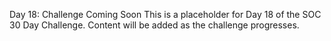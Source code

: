 Day 18: Challenge Coming Soon
This is a placeholder for Day 18 of the SOC 30 Day Challenge.
Content will be added as the challenge progresses.
